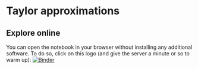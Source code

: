 # Taylor approximations

## Explore online

You can open the notebook in your browser without installing any additional software. To do so, click on this logo (and give the server a minute or so to warm up):
[![Binder](https://mybinder.org/badge_logo.svg)](https://mybinder.org/v2/gl/aliceschwarze%2Fwisp-demo/HEAD)
